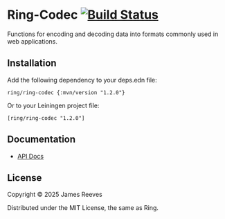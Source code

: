 # Ring-Codec [![Build Status](https://github.com/ring-clojure/ring-codec/actions/workflows/test.yml/badge.svg)](https://github.com/ring-clojure/ring-codec/actions/workflows/test.yml)

Functions for encoding and decoding data into formats commonly used in
web applications.

## Installation

Add the following dependency to your deps.edn file:

    ring/ring-codec {:mvn/version "1.2.0"}

Or to your Leiningen project file:

    [ring/ring-codec "1.2.0"]

## Documentation

* [API Docs](http://ring-clojure.github.io/ring-codec/ring.util.codec.html)

## License

Copyright © 2025 James Reeves

Distributed under the MIT License, the same as Ring.

